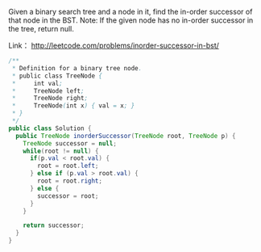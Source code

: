 Given a binary search tree and a node in it, find the in-order successor of that node in the BST.
Note: If the given node has no in-order successor in the tree, return null.

Link： http://leetcode.com/problems/inorder-successor-in-bst/

```java
/**
 * Definition for a binary tree node.
 * public class TreeNode {
 *     int val;
 *     TreeNode left;
 *     TreeNode right;
 *     TreeNode(int x) { val = x; }
 * }
 */
public class Solution {
  public TreeNode inorderSuccessor(TreeNode root, TreeNode p) {
    TreeNode successor = null;
    while(root != null) {
      if(p.val < root.val) {
        root = root.left;
      } else if (p.val > root.val) {
        root = root.right;
      } else {
        successor = root;
      }
    }

    return successor;
  }
}

```
